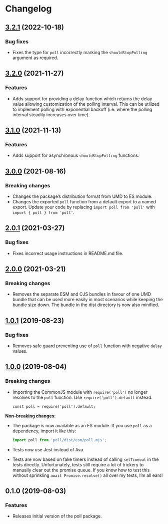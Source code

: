 # Changelog

## [3.2.1](https://github.com/kleinfreund/poll/compare/v3.2.0...v3.2.1) (2022-10-18)

### Bug fixes

- Fixes the type for `poll` incorrectly marking the `shouldStopPolling` argument as required.

## [3.2.0](https://github.com/kleinfreund/poll/compare/v3.1.0...v3.2.0) (2021-11-27)

### Features

- Adds support for providing a delay function which returns the delay value allowing customization of the polling interval. This can be utilized to implement polling with exponential backoff (i.e. where the polling interval steadily increases over time).

## [3.1.0](https://github.com/kleinfreund/poll/compare/v3.0.0...v3.1.0) (2021-11-13)

### Features

- Adds support for asynchronous `shouldStopPolling` functions.

## [3.0.0](https://github.com/kleinfreund/poll/compare/v2.0.1...v3.0.0) (2021-08-16)

### Breaking changes

- Changes the package’s distribution format from UMD to ES module.
- Changes the exported `poll` function from a default export to a named export. Update your code by replacing `import poll from 'poll'` with `import { poll } from 'poll'`.

## [2.0.1](https://github.com/kleinfreund/poll/compare/v2.0.0...v2.0.1) (2021-03-27)

### Bug fixes

- Fixes incorrect usage instructions in README.md file.

## [2.0.0](https://github.com/kleinfreund/poll/compare/v1.0.1...v2.0.0) (2021-03-21)

### Breaking changes

- Removes the separate ESM and CJS bundles in favour of one UMD bundle that can be used more easily in most scenarios while keeping the bundle size down. The bundle in the dist directory is now also minified.

## [1.0.1](https://github.com/kleinfreund/poll/compare/v1.0.0...v1.0.1) (2019-08-23)

### Bug fixes

- Removes safe guard preventing use of `poll` function with negative `delay` values.

## [1.0.0](https://github.com/kleinfreund/poll/compare/v0.1.0...v1.0.0) (2019-08-04)

### Breaking changes

- Importing the CommonJS module with `require('poll')` no longer resolves to the `poll` function. Use `require('poll').default` instead.

  ```node
  const poll = require('poll').default;
  ```

**Non-breaking changes**:

- The package is now available as an ES module. If you use `poll` as a dependency, import it like this:

  ```js
  import poll from 'poll/dist/esm/poll.mjs';
  ```

- Tests now use Jest instead of Ava.
- Tests are now based on fake timers instead of calling `setTimeout` in the tests directly. Unfortunately, tests still require a lot of trickery to manually clear out the promise queue. If you know how to test this without sprinkling `await Promise.resolve()` all over my tests, I’m all ears!

## 0.1.0 (2019-08-03)

### Features

- Releases initial version of the poll package.
